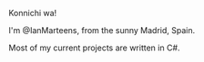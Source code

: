 Konnichi wa!

I'm @IanMarteens, from the sunny Madrid, Spain.

Most of my current projects are written in C#.
